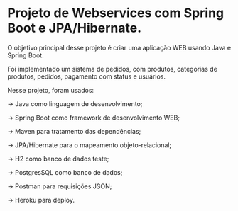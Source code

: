 # Projeto de Webservices com Spring Boot e JPA/Hibernate.

O objetivo principal desse projeto é criar uma aplicação WEB usando Java e Spring Boot.

Foi implementado um sistema de pedidos, com produtos, categorias de produtos, pedidos, pagamento com status e usuários.

Nesse projeto, foram usados: 

  -> Java como linguagem de desenvolvimento;
  
  -> Spring Boot como framework de desenvolvimento WEB;
  
  -> Maven para tratamento das dependências; 
  
  -> JPA/Hibernate para o mapeamento objeto-relacional;
  
  -> H2 como banco de dados teste;
  
  -> PostgresSQL como banco de dados;
  
  -> Postman para requisições JSON;
  
  -> Heroku para deploy.
